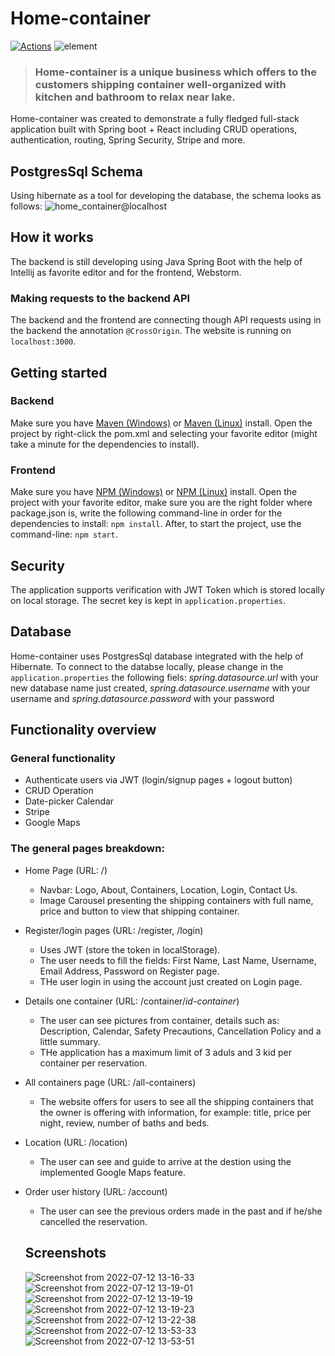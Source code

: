# Home-container
[![Actions](https://github.com/gothinkster/spring-boot-realworld-example-app/workflows/Java%20CI/badge.svg)](https://github.com/gothinkster/spring-boot-realworld-example-app/actions)
![element ](https://user-images.githubusercontent.com/86559678/178450657-d759d4c3-2560-42a9-a597-ffe79bcff988.jpg)
> ### Home-container is a unique business which offers to the customers shipping container well-organized with kitchen and bathroom to relax near lake.
Home-container was created to demonstrate a fully fledged full-stack application built with Spring boot + React including CRUD operations, authentication, routing, Spring Security, Stripe and more.

## PostgresSql Schema
Using hibernate as a tool for developing the database, the schema looks as follows: 
![home_container@localhost](https://user-images.githubusercontent.com/86559678/178455180-794cee52-3196-4281-8863-c98237b45ff3.png)

## How it works
The backend is still developing using Java Spring Boot with the help of Intellij as favorite editor and for the frontend, Webstorm.

### Making requests to the backend API
The backend and the frontend are connecting though API requests using in the backend the annotation `@CrossOrigin`.
The website is running on `localhost:3000`.

## Getting started
### Backend
Make sure you have [Maven (Windows)](https://www.educba.com/install-maven/) or [Maven (Linux)](https://www.journaldev.com/33588/install-maven-linux-ubuntu) install.
Open the project by right-click the pom.xml and selecting your favorite editor (might take a minute for the dependencies to install).

### Frontend
Make sure you have [NPM (Windows)](https://phoenixnap.com/kb/install-node-js-npm-on-windows) or [NPM (Linux)](https://linuxconfig.org/install-npm-on-linux) install.
Open the project with your favorite editor, make sure you are the right folder where package.json is, write the following command-line in order for the dependencies to install: `npm install`. After, to start the project, use the command-line: `npm start`.

## Security
The application supports verification with JWT Token which is stored locally on local storage.
The secret key is kept in `application.properties`.

## Database
Home-container uses PostgresSql database integrated with the help of Hibernate. 
To connect to the databse locally, please change in the `application.properties` the following fiels: *spring.datasource.url* with your new database name just created,
*spring.datasource.username* with your username and *spring.datasource.password* with your password

## Functionality overview

### General functionality
- Authenticate users via JWT (login/signup pages + logout button)
- CRUD Operation
- Date-picker Calendar
- Stripe
- Google Maps 

### The general pages breakdown:
- Home Page (URL: /)
    - Navbar: Logo, About, Containers, Location, Login, Contact Us.
    - Image Carousel presenting the shipping containers with full name, price and button to view that shipping container.
    
- Register/login pages (URL: /register, /login)
    - Uses JWT (store the token in localStorage).
    - The user needs to fill the fields: First Name, Last Name, Username, Email Address, Password on Register page.
    - THe user login in using the account just created on Login page.
    
- Details one container (URL: /container/*id-container*)
    - The user can see pictures from container, details such as: Description, Calendar, Safety Precautions, Cancellation Policy and a little summary.
    - THe application has a maximum limit of 3 aduls and 3 kid per container per reservation.
    
 - All containers page (URL: /all-containers)
    - The website offers for users to see all the shipping containers that the owner is offering with information, for example: title, price per night, review, number of baths and beds.

 - Location (URL: /location)
    - The user can see and guide to arrive at the destion using the implemented Google Maps feature.
    
- Order user history (URL: /account)
  - The user can see the previous orders made in the past and if he/she cancelled the reservation.
    
  ## Screenshots
  ![Screenshot from 2022-07-12 13-16-33](https://user-images.githubusercontent.com/86559678/178468272-993736fd-72c0-4fe5-b3bd-654d62c8fa53.png)
  ![Screenshot from 2022-07-12 13-19-01](https://user-images.githubusercontent.com/86559678/178468876-bfa2e0a2-aa4e-4dad-9df6-1b2cf492973a.png)
  ![Screenshot from 2022-07-12 13-19-19](https://user-images.githubusercontent.com/86559678/178468945-059cbef8-15e6-4058-851e-36e019e2ff24.png)
  ![Screenshot from 2022-07-12 13-19-23](https://user-images.githubusercontent.com/86559678/178468979-e0c3dc10-c253-4220-bcca-b6ab9069b975.png)
  ![Screenshot from 2022-07-12 13-22-38](https://user-images.githubusercontent.com/86559678/178470648-b5eaa6e2-bb2a-4c27-a308-f10f4e2a76f1.png)
  ![Screenshot from 2022-07-12 13-53-33](https://user-images.githubusercontent.com/86559678/178474585-557c090c-e318-4ad9-bb14-a92bfe9ff3f9.png)
  ![Screenshot from 2022-07-12 13-53-51](https://user-images.githubusercontent.com/86559678/178474675-ed63c510-8dbf-444b-ad35-6ad14f405485.png)


